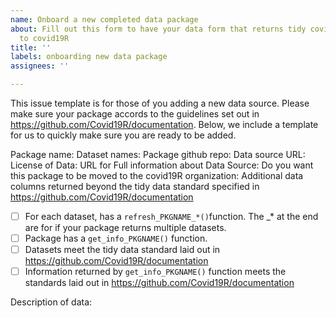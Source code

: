```yaml
---
name: Onboard a new completed data package
about: Fill out this form to have your data form that returns tidy covid-19 data added
  to covid19R
title: ''
labels: onboarding new data package
assignees: ''

---
```


This issue template is for those of you adding a new data source. Please make sure your package accords to the guidelines set out in https://github.com/Covid19R/documentation. Below, we include a template for us to quickly make sure you are ready to be added. 

Package name:
Dataset names:
Package github repo:
Data source URL:
License of Data:
URL for Full information about Data Source:
Do you want this package to be moved to the covid19R organization:
Additional data columns returned beyond the tidy data standard specified in https://github.com/Covid19R/documentation

- [ ] For each dataset, has a `refresh_PKGNAME_*()`function. The _* at the end are for if your package returns multiple datasets.
- [ ] Package has a `get_info_PKGNAME()` function.
- [ ] Datasets meet the tidy data standard laid out in https://github.com/Covid19R/documentation
- [ ] Information returned by `get_info_PKGNAME()` function meets the standards laid out in https://github.com/Covid19R/documentation

Description of data:
